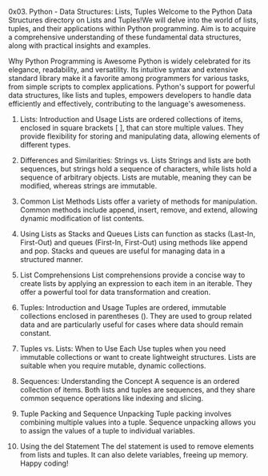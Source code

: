 0x03. Python - Data Structures: Lists, Tuples
Welcome to the Python Data Structures directory on Lists and Tuples!We will delve into the world of lists, tuples, and their applications within Python programming. Aim is to acquire a comprehensive understanding of these fundamental data structures, along with practical insights and examples.

Why Python Programming is Awesome
Python is widely celebrated for its elegance, readability, and versatility. Its intuitive syntax and extensive standard library make it a favorite among programmers for various tasks, from simple scripts to complex applications. Python's support for powerful data structures, like lists and tuples, empowers developers to handle data efficiently and effectively, contributing to the language's awesomeness.

1. Lists: Introduction and Usage
Lists are ordered collections of items, enclosed in square brackets [ ], that can store multiple values. They provide flexibility for storing and manipulating data, allowing elements of different types.

2. Differences and Similarities: Strings vs. Lists
Strings and lists are both sequences, but strings hold a sequence of characters, while lists hold a sequence of arbitrary objects. Lists are mutable, meaning they can be modified, whereas strings are immutable.

3. Common List Methods
Lists offer a variety of methods for manipulation. Common methods include append, insert, remove, and extend, allowing dynamic modification of list contents.

4. Using Lists as Stacks and Queues
Lists can function as stacks (Last-In, First-Out) and queues (First-In, First-Out) using methods like append and pop. Stacks and queues are useful for managing data in a structured manner.

5. List Comprehensions
List comprehensions provide a concise way to create lists by applying an expression to each item in an iterable. They offer a powerful tool for data transformation and creation.

6. Tuples: Introduction and Usage
Tuples are ordered, immutable collections enclosed in parentheses (). They are used to group related data and are particularly useful for cases where data should remain constant.

7. Tuples vs. Lists: When to Use Each
Use tuples when you need immutable collections or want to create lightweight structures. Lists are suitable when you require mutable, dynamic collections.

8. Sequences: Understanding the Concept
A sequence is an ordered collection of items. Both lists and tuples are sequences, and they share common sequence operations like indexing and slicing.

9. Tuple Packing and Sequence Unpacking
Tuple packing involves combining multiple values into a tuple. Sequence unpacking allows you to assign the values of a tuple to individual variables.

10. Using the del Statement
The del statement is used to remove elements from lists and tuples. It can also delete variables, freeing up memory.
Happy coding!
